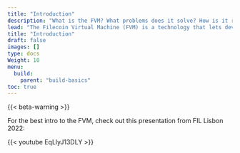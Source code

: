 ```yaml
---
title: "Introduction"
description: "What is the FVM? What problems does it solve? How is it related to the EVM? This page will answer all these questions, and give you a solid introduction to the Filecoin virtual machine."
lead: "The Filecoin Virtual Machine (FVM) is a technology that lets developers deploy custom code to the Filecoin network and have the nodes on the network run that code. The FVM allows developers to link decentralized applications to verified storage -- a feature that needs to be added to the web3 ecosystem."
title: "Introduction"
draft: false
images: []
type: docs
Weight: 10
menu:
  build:
    parent: "build-basics"
toc: true
---
```


{{< beta-warning >}}

For the best intro to the FVM, check out this presentation from FIL Lisbon 2022:

{{< youtube EqLlyJ13DLY >}}

